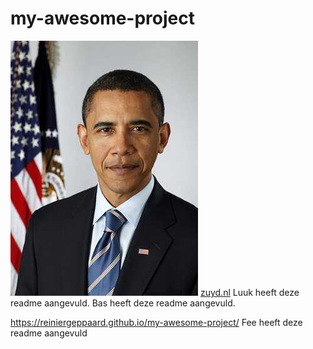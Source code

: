 # my-awesome-project
![Alt-tekst](img/Obama.jpg)
[zuyd.nl](https://www.zuyd.nl)
Luuk heeft deze readme aangevuld.
Bas heeft deze readme aangevuld.

https://reiniergeppaard.github.io/my-awesome-project/
Fee heeft deze readme aangevuld


